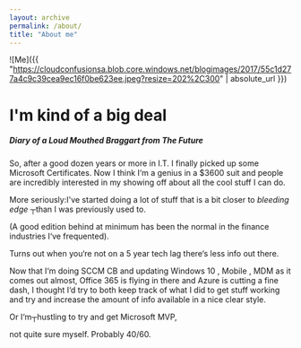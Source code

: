```yaml
---
layout: archive
permalink: /about/
title: "About me"
---
```



![Me]({{ "https://cloudconfusionsa.blob.core.windows.net/blogimages/2017/55c1d277a4c9c39cea9ec16f0be623ee.jpeg?resize=202%2C300" | absolute_url }})

# I'm kind of a big deal


##### Diary of a Loud Mouthed Braggart from The Future

So, after a good dozen years or more in I.T. I finally picked up some Microsoft Certificates. Now I think I‘m a genius in a $3600 suit and people are incredibly interested in my showing off about all the cool stuff I can do.

More seriously:I've started doing a lot of stuff that is a bit closer to *bleeding edge* ┬than I was previously used to.

(A good edition behind at minimum has been the normal in the finance industries I‘ve frequented).

Turns out when you‘re not on a 5 year tech lag there‘s less info out there.

Now that I‘m doing SCCM CB and updating Windows 10 , Mobile , MDM as it comes out almost, Office 365 is flying in there and Azure is cutting a fine dash, I thought I‘d try to both keep track of what I did to get stuff working and try and increase the amount of info available in a nice clear style.

Or I‘m┬hustling to try and get Microsoft MVP,

not quite sure myself. Probably 40/60.
